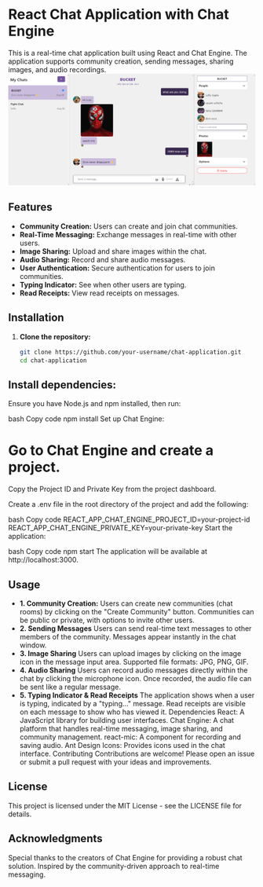 # React Chat Application with Chat Engine

This is a real-time chat application built using React and Chat Engine. The application supports community creation, sending messages, sharing images, and audio recordings.
![Chat Application Screenshot](https://github.com/motalha-7/Chat_application/blob/main/Screenshot%202024-08-09%20031031.png)

## Features

- **Community Creation:** Users can create and join chat communities.
- **Real-Time Messaging:** Exchange messages in real-time with other users.
- **Image Sharing:** Upload and share images within the chat.
- **Audio Sharing:** Record and share audio messages.
- **User Authentication:** Secure authentication for users to join communities.
- **Typing Indicator:** See when other users are typing.
- **Read Receipts:** View read receipts on messages.

## Installation

1. **Clone the repository:**

   ```bash
   git clone https://github.com/your-username/chat-application.git
   cd chat-application


## Install dependencies:

Ensure you have Node.js and npm installed, then run:

bash
Copy code
npm install
Set up Chat Engine:

# Go to Chat Engine and create a project.

  Copy the Project ID and Private Key from the project dashboard.

  Create a .env file in the root directory of the project and add the following:

bash
Copy code
REACT_APP_CHAT_ENGINE_PROJECT_ID=your-project-id
REACT_APP_CHAT_ENGINE_PRIVATE_KEY=your-private-key
Start the application:

bash
Copy code
npm start
The application will be available at http://localhost:3000.

## Usage
- **1. Community Creation:** 
Users can create new communities (chat rooms) by clicking on the "Create Community" button.
Communities can be public or private, with options to invite other users.
- **2. Sending Messages**
Users can send real-time text messages to other members of the community.
Messages appear instantly in the chat window.
- **3. Image Sharing**
Users can upload images by clicking on the image icon in the message input area.
Supported file formats: JPG, PNG, GIF.
- **4. Audio Sharing**
Users can record audio messages directly within the chat by clicking the microphone icon.
Once recorded, the audio file can be sent like a regular message.
- **5. Typing Indicator & Read Receipts**
The application shows when a user is typing, indicated by a "typing..." message.
Read receipts are visible on each message to show who has viewed it.
Dependencies
React: A JavaScript library for building user interfaces.
Chat Engine: A chat platform that handles real-time messaging, image sharing, and community management.
react-mic: A component for recording and saving audio.
Ant Design Icons: Provides icons used in the chat interface.
Contributing
Contributions are welcome! Please open an issue or submit a pull request with your ideas and improvements.

## License
This project is licensed under the MIT License - see the LICENSE file for details.

## Acknowledgments
Special thanks to the creators of Chat Engine for providing a robust chat solution.
Inspired by the community-driven approach to real-time messaging.
